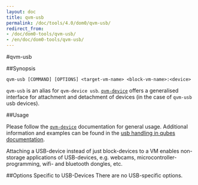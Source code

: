 ```yaml
---
layout: doc
title: qvm-usb
permalink: /doc/tools/4.0/dom0/qvm-usb/
redirect_from:
- /doc/dom0-tools/qvm-usb/
- /en/doc/dom0-tools/qvm-usb/
---
```


#qvm-usb

##Synopsis

    qvm-usb [COMMAND] [OPTIONS] <target-vm-name> <block-vm-name>:<device>

`qvm-usb` is an alias for `qvm-device usb`. [`qvm-device`](/doc/tools/4.0/dom0/qvm-device/) offers a generalised interface for attachment and detachment of devices (in the case of `qvm-usb` usb devices).

##Usage

Please follow the [`qvm-device`](/doc/tools/4.0/dom0/qvm-device/) documentation for general usage. Additional information and examples can be found in the [usb handling in qubes documentation](/doc/usb/#attaching-a-single-usb-device-to-a-qube-usb-passthrough).

Attaching a USB-device instead of just block-devices to a VM enables non-storage applications of USB-devices, e.g. webcams, microcontroller-programming, wifi- and bluetooth dongles, etc.

##Options Specific to USB-Devices
There are no USB-specific options.